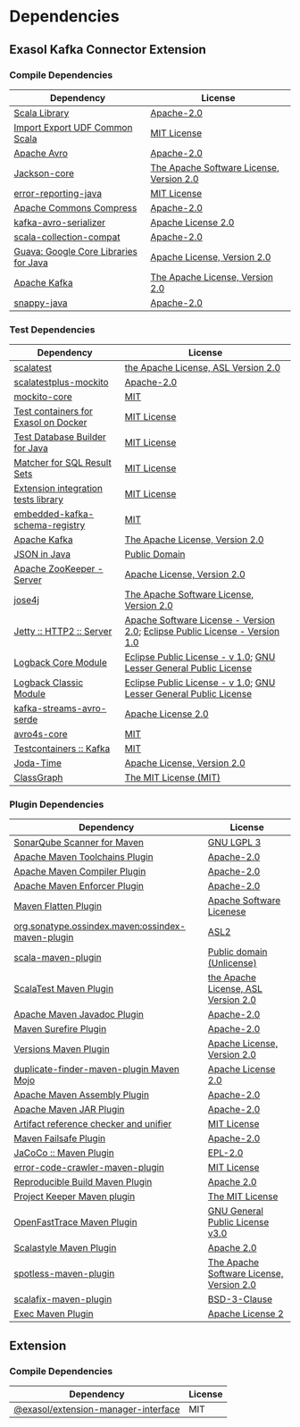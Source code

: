 <!-- @formatter:off -->
# Dependencies

## Exasol Kafka Connector Extension

### Compile Dependencies

| Dependency                                  | License                                       |
| ------------------------------------------- | --------------------------------------------- |
| [Scala Library][0]                          | [Apache-2.0][1]                               |
| [Import Export UDF Common Scala][2]         | [MIT License][3]                              |
| [Apache Avro][4]                            | [Apache-2.0][5]                               |
| [Jackson-core][6]                           | [The Apache Software License, Version 2.0][5] |
| [error-reporting-java][7]                   | [MIT License][8]                              |
| [Apache Commons Compress][9]                | [Apache-2.0][5]                               |
| [kafka-avro-serializer][10]                 | [Apache License 2.0][11]                      |
| [scala-collection-compat][12]               | [Apache-2.0][1]                               |
| [Guava: Google Core Libraries for Java][13] | [Apache License, Version 2.0][14]             |
| [Apache Kafka][15]                          | [The Apache License, Version 2.0][14]         |
| [snappy-java][16]                           | [Apache-2.0][17]                              |

### Test Dependencies

| Dependency                                 | License                                                                                 |
| ------------------------------------------ | --------------------------------------------------------------------------------------- |
| [scalatest][18]                            | [the Apache License, ASL Version 2.0][19]                                               |
| [scalatestplus-mockito][20]                | [Apache-2.0][19]                                                                        |
| [mockito-core][21]                         | [MIT][22]                                                                               |
| [Test containers for Exasol on Docker][23] | [MIT License][24]                                                                       |
| [Test Database Builder for Java][25]       | [MIT License][26]                                                                       |
| [Matcher for SQL Result Sets][27]          | [MIT License][28]                                                                       |
| [Extension integration tests library][29]  | [MIT License][30]                                                                       |
| [embedded-kafka-schema-registry][31]       | [MIT][22]                                                                               |
| [Apache Kafka][15]                         | [The Apache License, Version 2.0][14]                                                   |
| [JSON in Java][32]                         | [Public Domain][33]                                                                     |
| [Apache ZooKeeper - Server][34]            | [Apache License, Version 2.0][5]                                                        |
| [jose4j][35]                               | [The Apache Software License, Version 2.0][14]                                          |
| [Jetty :: HTTP2 :: Server][36]             | [Apache Software License - Version 2.0][19]; [Eclipse Public License - Version 1.0][37] |
| [Logback Core Module][38]                  | [Eclipse Public License - v 1.0][39]; [GNU Lesser General Public License][40]           |
| [Logback Classic Module][41]               | [Eclipse Public License - v 1.0][39]; [GNU Lesser General Public License][40]           |
| [kafka-streams-avro-serde][42]             | [Apache License 2.0][11]                                                                |
| [avro4s-core][43]                          | [MIT][22]                                                                               |
| [Testcontainers :: Kafka][44]              | [MIT][45]                                                                               |
| [Joda-Time][46]                            | [Apache License, Version 2.0][5]                                                        |
| [ClassGraph][47]                           | [The MIT License (MIT)][45]                                                             |

### Plugin Dependencies

| Dependency                                              | License                                       |
| ------------------------------------------------------- | --------------------------------------------- |
| [SonarQube Scanner for Maven][48]                       | [GNU LGPL 3][49]                              |
| [Apache Maven Toolchains Plugin][50]                    | [Apache-2.0][5]                               |
| [Apache Maven Compiler Plugin][51]                      | [Apache-2.0][5]                               |
| [Apache Maven Enforcer Plugin][52]                      | [Apache-2.0][5]                               |
| [Maven Flatten Plugin][53]                              | [Apache Software Licenese][5]                 |
| [org.sonatype.ossindex.maven:ossindex-maven-plugin][54] | [ASL2][14]                                    |
| [scala-maven-plugin][55]                                | [Public domain (Unlicense)][56]               |
| [ScalaTest Maven Plugin][57]                            | [the Apache License, ASL Version 2.0][19]     |
| [Apache Maven Javadoc Plugin][58]                       | [Apache-2.0][5]                               |
| [Maven Surefire Plugin][59]                             | [Apache-2.0][5]                               |
| [Versions Maven Plugin][60]                             | [Apache License, Version 2.0][5]              |
| [duplicate-finder-maven-plugin Maven Mojo][61]          | [Apache License 2.0][11]                      |
| [Apache Maven Assembly Plugin][62]                      | [Apache-2.0][5]                               |
| [Apache Maven JAR Plugin][63]                           | [Apache-2.0][5]                               |
| [Artifact reference checker and unifier][64]            | [MIT License][65]                             |
| [Maven Failsafe Plugin][66]                             | [Apache-2.0][5]                               |
| [JaCoCo :: Maven Plugin][67]                            | [EPL-2.0][68]                                 |
| [error-code-crawler-maven-plugin][69]                   | [MIT License][70]                             |
| [Reproducible Build Maven Plugin][71]                   | [Apache 2.0][14]                              |
| [Project Keeper Maven plugin][72]                       | [The MIT License][73]                         |
| [OpenFastTrace Maven Plugin][74]                        | [GNU General Public License v3.0][75]         |
| [Scalastyle Maven Plugin][76]                           | [Apache 2.0][11]                              |
| [spotless-maven-plugin][77]                             | [The Apache Software License, Version 2.0][5] |
| [scalafix-maven-plugin][78]                             | [BSD-3-Clause][79]                            |
| [Exec Maven Plugin][80]                                 | [Apache License 2][5]                         |

## Extension

### Compile Dependencies

| Dependency                                | License |
| ----------------------------------------- | ------- |
| [@exasol/extension-manager-interface][81] | MIT     |

[0]: https://www.scala-lang.org/
[1]: https://www.apache.org/licenses/LICENSE-2.0
[2]: https://github.com/exasol/import-export-udf-common-scala/
[3]: https://github.com/exasol/import-export-udf-common-scala/blob/main/LICENSE
[4]: https://avro.apache.org
[5]: https://www.apache.org/licenses/LICENSE-2.0.txt
[6]: https://github.com/FasterXML/jackson-core
[7]: https://github.com/exasol/error-reporting-java/
[8]: https://github.com/exasol/error-reporting-java/blob/main/LICENSE
[9]: https://commons.apache.org/proper/commons-compress/
[10]: http://confluent.io/kafka-avro-serializer
[11]: http://www.apache.org/licenses/LICENSE-2.0.html
[12]: http://www.scala-lang.org/
[13]: https://github.com/google/guava
[14]: http://www.apache.org/licenses/LICENSE-2.0.txt
[15]: https://kafka.apache.org
[16]: https://github.com/xerial/snappy-java
[17]: https://www.apache.org/licenses/LICENSE-2.0.html
[18]: http://www.scalatest.org
[19]: http://www.apache.org/licenses/LICENSE-2.0
[20]: https://github.com/scalatest/scalatestplus-mockito
[21]: https://github.com/mockito/mockito
[22]: https://opensource.org/licenses/MIT
[23]: https://github.com/exasol/exasol-testcontainers/
[24]: https://github.com/exasol/exasol-testcontainers/blob/main/LICENSE
[25]: https://github.com/exasol/test-db-builder-java/
[26]: https://github.com/exasol/test-db-builder-java/blob/main/LICENSE
[27]: https://github.com/exasol/hamcrest-resultset-matcher/
[28]: https://github.com/exasol/hamcrest-resultset-matcher/blob/main/LICENSE
[29]: https://github.com/exasol/extension-manager/
[30]: https://github.com/exasol/extension-manager/blob/main/LICENSE
[31]: https://github.com/embeddedkafka/embedded-kafka-schema-registry
[32]: https://github.com/douglascrockford/JSON-java
[33]: https://github.com/stleary/JSON-java/blob/master/LICENSE
[34]: http://zookeeper.apache.org/zookeeper
[35]: https://bitbucket.org/b_c/jose4j/
[36]: https://eclipse.org/jetty/http2-parent/http2-server
[37]: https://www.eclipse.org/org/documents/epl-v10.php
[38]: http://logback.qos.ch/logback-core
[39]: http://www.eclipse.org/legal/epl-v10.html
[40]: http://www.gnu.org/licenses/old-licenses/lgpl-2.1.html
[41]: http://logback.qos.ch/logback-classic
[42]: http://confluent.io/kafka-streams-avro-serde
[43]: https://github.com/sksamuel/avro4s
[44]: https://java.testcontainers.org
[45]: http://opensource.org/licenses/MIT
[46]: https://www.joda.org/joda-time/
[47]: https://github.com/classgraph/classgraph
[48]: http://sonarsource.github.io/sonar-scanner-maven/
[49]: http://www.gnu.org/licenses/lgpl.txt
[50]: https://maven.apache.org/plugins/maven-toolchains-plugin/
[51]: https://maven.apache.org/plugins/maven-compiler-plugin/
[52]: https://maven.apache.org/enforcer/maven-enforcer-plugin/
[53]: https://www.mojohaus.org/flatten-maven-plugin/
[54]: https://sonatype.github.io/ossindex-maven/maven-plugin/
[55]: http://github.com/davidB/scala-maven-plugin
[56]: http://unlicense.org/
[57]: https://www.scalatest.org/user_guide/using_the_scalatest_maven_plugin
[58]: https://maven.apache.org/plugins/maven-javadoc-plugin/
[59]: https://maven.apache.org/surefire/maven-surefire-plugin/
[60]: https://www.mojohaus.org/versions/versions-maven-plugin/
[61]: https://basepom.github.io/duplicate-finder-maven-plugin
[62]: https://maven.apache.org/plugins/maven-assembly-plugin/
[63]: https://maven.apache.org/plugins/maven-jar-plugin/
[64]: https://github.com/exasol/artifact-reference-checker-maven-plugin/
[65]: https://github.com/exasol/artifact-reference-checker-maven-plugin/blob/main/LICENSE
[66]: https://maven.apache.org/surefire/maven-failsafe-plugin/
[67]: https://www.jacoco.org/jacoco/trunk/doc/maven.html
[68]: https://www.eclipse.org/legal/epl-2.0/
[69]: https://github.com/exasol/error-code-crawler-maven-plugin/
[70]: https://github.com/exasol/error-code-crawler-maven-plugin/blob/main/LICENSE
[71]: http://zlika.github.io/reproducible-build-maven-plugin
[72]: https://github.com/exasol/project-keeper/
[73]: https://github.com/exasol/project-keeper/blob/main/LICENSE
[74]: https://github.com/itsallcode/openfasttrace-maven-plugin
[75]: https://www.gnu.org/licenses/gpl-3.0.html
[76]: http://www.scalastyle.org
[77]: https://github.com/diffplug/spotless
[78]: https://github.com/evis/scalafix-maven-plugin
[79]: https://opensource.org/licenses/BSD-3-Clause
[80]: https://www.mojohaus.org/exec-maven-plugin
[81]: https://registry.npmjs.org/@exasol/extension-manager-interface/-/extension-manager-interface-0.4.1.tgz
